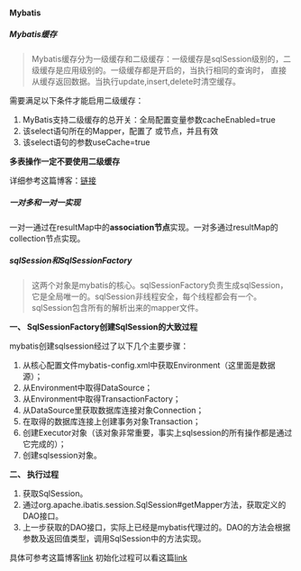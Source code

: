 #### Mybatis

##### Mybatis缓存

> Mybatis缓存分为一级缓存和二级缓存：一级缓存是sqlSession级别的，二级缓存是应用级别的。一级缓存都是开启的，当执行相同的查询时，
直接从缓存返回数据。当执行update,insert,delete时清空缓存。

需要满足以下条件才能启用二级缓存：

1. MyBatis支持二级缓存的总开关：全局配置变量参数cacheEnabled=true
2. 该select语句所在的Mapper，配置了<cache> 或<cached-ref>节点，并且有效
3. 该select语句的参数useCache=true

**多表操作一定不要使用二级缓存**

详细参考这篇博客：[链接](https://blog.csdn.net/u010558660/article/details/51801099)

##### 一对多和一对一实现

一对一通过在resultMap中的**association节点**实现。一对多通过resultMap的collection节点实现。

##### sqlSession和SqlSessionFactory
>  这两个对象是mybatis的核心。sqlSessionFactory负责生成sqlSession，它是全局唯一的。sqlSession非线程安全，每个线程都会有一个。sqlSession包含所有的解析出来的mapper文件。

**一、 SqlSessionFactory创建SqlSession的大致过程**

mybatis创建sqlsession经过了以下几个主要步骤：
1. 从核心配置文件mybatis-config.xml中获取Environment（这里面是数据源）；
2. 从Environment中取得DataSource；
3. 从Environment中取得TransactionFactory；
4. 从DataSource里获取数据库连接对象Connection；
5. 在取得的数据库连接上创建事务对象Transaction；
6. 创建Executor对象（该对象非常重要，事实上sqlsession的所有操作都是通过它完成的）；
7. 创建sqlsession对象。

**二、 执行过程**
1. 获取SqlSession。
2. 通过org.apache.ibatis.session.SqlSession#getMapper方法，获取定义的DAO接口。
3. 上一步获取的DAO接口，实际上已经是mybatis代理过的。DAO的方法会根据参数及返回值类型，调用SqlSession中的方法实现。

具体可参考这篇博客[link](https://blog.csdn.net/oh_mourinho/article/details/51858962)
初始化过程可以看这篇[link](https://blog.csdn.net/u013412772/article/details/73648537)